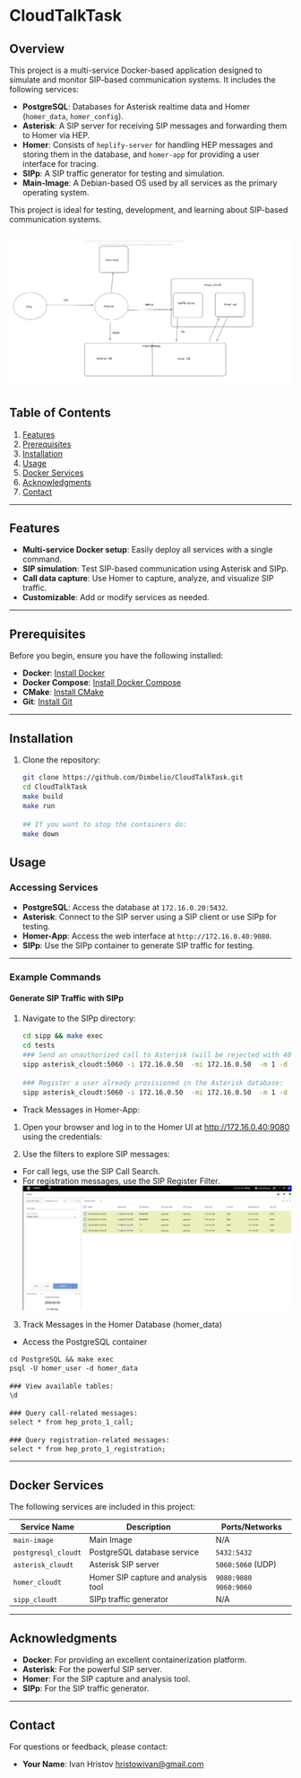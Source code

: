 # CloudTalkTask

## Overview
This project is a multi-service Docker-based application designed to simulate and monitor SIP-based communication systems. It includes the following services:
- **PostgreSQL**: Databases for Asterisk realtime data and Homer (`homer_data`, `homer_config`).
- **Asterisk**: A SIP server for receiving SIP messages and forwarding them to Homer via HEP.
- **Homer**: Consists of `heplify-server` for handling HEP messages and storing them in the database, and `homer-app` for providing a user interface for tracing.
- **SIPp**: A SIP traffic generator for testing and simulation.
- **Main-Image**: A Debian-based OS used by all services as the primary operating system.

This project is ideal for testing, development, and learning about SIP-based communication systems.

![System Diagram](images/flow.png)
---

## Table of Contents
1. [Features](#features)
2. [Prerequisites](#prerequisites)
3. [Installation](#installation)
4. [Usage](#usage)
5. [Docker Services](#docker-services)
6. [Acknowledgments](#acknowledgments)
7. [Contact](#contact)

---

## Features
- **Multi-service Docker setup**: Easily deploy all services with a single command.
- **SIP simulation**: Test SIP-based communication using Asterisk and SIPp.
- **Call data capture**: Use Homer to capture, analyze, and visualize SIP traffic.
- **Customizable**: Add or modify services as needed.

---

## Prerequisites
Before you begin, ensure you have the following installed:
- **Docker**: [Install Docker](https://docs.docker.com/get-docker/)
- **Docker Compose**: [Install Docker Compose](https://docs.docker.com/compose/install/)
- **CMake**: [Install CMake](https://cmake.org/download/)
- **Git**: [Install Git](https://git-scm.com/downloads)

---

## Installation
1. Clone the repository:
   ```bash
   git clone https://github.com/Dimbelio/CloudTalkTask.git
   cd CloudTalkTask
   make build
   make run 

   ## If you want to stop the containers do:
   make down
   ```

## Usage

### Accessing Services
- **PostgreSQL**: Access the database at `172.16.0.20:5432`.
- **Asterisk**: Connect to the SIP server using a SIP client or use SIPp for testing.
- **Homer-App**: Access the web interface at `http://172.16.0.40:9080`.
- **SIPp**: Use the SIPp container to generate SIP traffic for testing.

---

### Example Commands

#### Generate SIP Traffic with SIPp
1. Navigate to the SIPp directory:
   ```bash
   cd sipp && make exec
   cd tests
   ### Send an unauthorized call to Asterisk (will be rejected with 401):
   sipp asterisk_cloudt:5060 -i 172.16.0.50  -mi 172.16.0.50  -m 1 -d 600 -l 1 -s 15022937089 -sf uac-normal-call.csv -default_behaviors all

   ### Register a user already provisioned in the Asterisk database:
   sipp asterisk_cloudt:5060 -i 172.16.0.50  -mi 172.16.0.50  -m 1 -d 600 -l 1  -sf register.csv -default_behaviors all
   ```

- Track Messages in Homer-App:  
 1. Open your browser and log in to the Homer UI at http://172.16.0.40:9080 using the credentials:

 2. Use the filters to explore SIP messages:
 -  For call legs, use the SIP Call Search.
 -  For registration messages, use the SIP Register Filter.
![Homer-App](images/homer_app.png)
 3.  Track Messages in the Homer Database (homer_data)
 -  Access the PostgreSQL container
 ```
 cd PostgreSQL && make exec
 psql -U homer_user -d homer_data
 
 ### View available tables:
 \d
 
 ### Query call-related messages:
 select * from hep_proto_1_call;

 ### Query registration-related messages:
 select * from hep_proto_1_registration;
 ```

---  


## Docker Services  
The following services are included in this project:  

| Service Name        | Description                          | Ports/Networks          |  
|---------------------|--------------------------------------|-------------------------|  
| `main-image`        | Main Image            | N/A                     |  
| `postgresql_cloudt` | PostgreSQL database service         | `5432:5432`             |  
| `asterisk_cloudt`   | Asterisk SIP server                  | `5060:5060` (UDP)       |  
| `homer_cloudt`      | Homer SIP capture and analysis tool  | `9080:9080`  `9060:9060`           |  
| `sipp_cloudt`       | SIPp traffic generator               | N/A                     |  

---  


## Acknowledgments  
- **Docker**: For providing an excellent containerization platform.  
- **Asterisk**: For the powerful SIP server.  
- **Homer**: For the SIP capture and analysis tool.  
- **SIPp**: For the SIP traffic generator.  

---  

## Contact  
For questions or feedback, please contact:  
- **Your Name**: Ivan Hristov [hristowivan@gmail.com](mailto:your-email@example.com)  